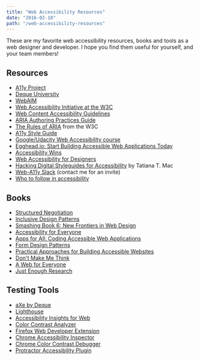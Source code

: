 ```yaml
---
title: "Web Accessibility Resources"
date: "2016-02-18"
path: "/web-accessibility-resources"
---
```


These are my favorite web accessibility resources, books and tools as a web designer and developer. I hope you find them useful for yourself, and your team members!

## Resources

- [A11y Project](http://a11yproject.com/)
- [Deque University](https://dequeuniversity.com)
- [WebAIM](http://webaim.org)
- [Web Accessibility Initiative at the W3C](https://www.w3.org/WAI/)
- [Web Content Accessibility Guidelines](https://www.w3.org/TR/WCAG21/)
- [ARIA Authoring Practices Guide](https://www.w3.org/TR/wai-aria-practices-1.1/)
- [The Rules of ARIA](https://www.w3.org/TR/using-aria/) from the W3C
- [A11y Style Guide](https://a11y-style-guide.com/style-guide/section-resources.html)
- [Google/Udacity Web Accessibility course](https://www.udacity.com/course/web-accessibility--ud891)
- [Egghead.io: Start Building Accessible Web Applications Today](https://egghead.io/courses/start-building-accessible-web-applications-today)
- [Accessibility Wins](https://a11ywins.tumblr.com)
- [Web Accessibility for Designers](https://webaim.org/resources/designers/)
- [Hacking Digital Styleguides for Accessibility](https://www.skillshare.com/classes/Hacking-Digital-Styleguides-for-Accessibility-Type-Color-Imagery/1920202818) by Tatiana T. Mac
- [Web-A11y Slack](/contact/) (contact me for an invite)
- [Who to follow in accessibility](https://a11yproject.com/follow/)

## Books

- [Structured Negotiation](http://www.lflegal.com/book/)
- [Inclusive Design Patterns](https://www.smashingmagazine.com/inclusive-design-patterns/)
- [Smashing Book 6: New Frontiers in Web Design](/smashing-book-6)
- [Accessibility for Everyone](https://abookapart.com/products/accessibility-for-everyone)
- [Apps for All: Coding Accessible Web Applications](https://shop.smashingmagazine.com/products/apps-for-all)
- [Form Design Patterns](https://www.smashingmagazine.com/printed-books/form-design-patterns/)
- [Practical Approaches for Building Accessible Websites](https://shop.smashingmagazine.com/products/practical-approaches-for-designing-accessible-websites)
- [Don't Make Me Think](https://play.google.com/store/books/details?id=g1QBFJxB_eEC&source=productsearch&utm_source=HA_Desktop_US&utm_medium=SEM&utm_campaign=PLA&pcampaignid=MKTAD0930BO1&gl=US&gclid=CIneyIOpgssCFczYfgodYAQGMg&gclsrc=ds)
- [A Web for Everyone](http://rosenfeldmedia.com/books/a-web-for-everyone/)
- [Just Enough Research](https://abookapart.com/products/just-enough-research)

## Testing Tools

- [aXe by Deque](https://deque.com/axe/)
- [Lighthouse](https://developers.google.com/web/tools/lighthouse/)
- [Accessibility Insights for Web](https://accessibilityinsights.io)
- [Color Contrast Analyzer](https://developer.paciellogroup.com/resources/contrastanalyser/)
- [Firefox Web Developer Extension](https://addons.mozilla.org/en-US/firefox/addon/web-developer/)
- [Chrome Accessibility Inspector](https://gist.github.com/marcysutton/0a42f815878c159517a55e6652e3b23a)
- [Chrome Color Contrast Debugger](https://developers.google.com/web/updates/2018/01/devtools#contrast)
- [Protractor Accessibility Plugin](/angular-protractor-accessibility-plugin/)
